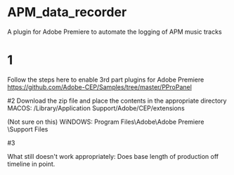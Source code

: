 # APM_data_recorder
A plugin for Adobe Premiere to automate the logging of APM music tracks


# 1
Follow the steps here to enable 3rd part plugins for Adobe Premiere
https://github.com/Adobe-CEP/Samples/tree/master/PProPanel



#2
Download the zip file and place the contents in the appropriate directory
MACOS: /Library/Application Support/Adobe/CEP/extensions

(Not sure on this)
WiNDOWS: Program Files\Adobe\Adobe Premiere <version>\Support Files
  
  
#3 
  
  
  
  
  
  What still doesn't work appropriately:
  Does base length of production off timeline in point.
